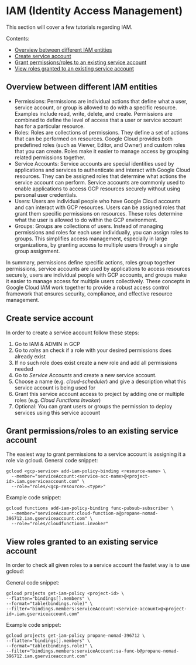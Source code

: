 # IAM (Identity Access Management)

This section will cover a few tutorials regarding IAM.

Contents:

- [Overview between different IAM entities](#overview-between-different-iam-entities)
- [Create service account](#create-service-account)
- [Grant permissions/roles to an existing service account](#grant-permissionsroles-to-an-existing-service-account)
- [View roles granted to an existing service account](#view-roles-granted-to-an-existing-service-account)

## Overview between different IAM entities

- Permissions:
  Permissions are individual actions that define what a user, service account, or group is allowed to do with a specific resource. Examples include read, write, delete, and create. Permissions are combined to define the level of access that a user or service account has for a particular resource.
- Roles:
  Roles are collections of permissions. They define a set of actions that can be performed on resources. Google Cloud provides both predefined roles (such as Viewer, Editor, and Owner) and custom roles that you can create. Roles make it easier to manage access by grouping related permissions together.
- Service Accounts:
  Service accounts are special identities used by applications and services to authenticate and interact with Google Cloud resources. They can be assigned roles that determine what actions the service account can perform. Service accounts are commonly used to enable applications to access GCP resources securely without using personal user credentials.
- Users:
  Users are individual people who have Google Cloud accounts and can interact with GCP resources. Users can be assigned roles that grant them specific permissions on resources. These roles determine what the user is allowed to do within the GCP environment.
- Groups:
  Groups are collections of users. Instead of managing permissions and roles for each user individually, you can assign roles to groups. This simplifies access management, especially in large organizations, by granting access to multiple users through a single group assignment.

In summary, permissions define specific actions, roles group together permissions, service accounts are used by applications to access resources securely, users are individual people with GCP accounts, and groups make it easier to manage access for multiple users collectively. These concepts in Google Cloud IAM work together to provide a robust access control framework that ensures security, compliance, and effective resource management.

## Create service account

In order to create a service account follow these steps:

1. Go to IAM & ADMIN in GCP
2. Go to _roles_ an check if a role with your desired permissions does already exist
3. If no such role does exist create a new role and add all permissions needed
4. Go to _Service Accounts_ and create a new service account.
5. Choose a name (e.g. _cloud-scheduler_) and give a description what this service account is being used for
6. Grant this service account access to project by adding one or multiple roles (e.g. _Cloud Functions Invoker_)
7. Optional: You can grant users or groups the permission to deploy services using this service account

## Grant permissions/roles to an existing service account

The easiest way to grant permissions to a service account is assigning it a role via gcloud.
General code snippet:

```shell
gcloud <gcp-service> add-iam-policy-binding <resource-name> \
  --member="serviceAccount:<service-acc-name>@<project-id>.iam.gserviceaccount.com" \
  --role="roles/<gcp-resource>.<type>"
```

Example code snippet:

```shell
gcloud functions add-iam-policy-binding func-pubsub-subscriber \
  --member="serviceAccount:cloud-function-a@propane-nomad-396712.iam.gserviceaccount.com" \
  --role="roles/cloudfunctions.invoker"
```

## View roles granted to an existing service account

In order to check all given roles to a service account the fastet way is to use gcloud:

General code snippet:

```shell
gcloud projects get-iam-policy <project-id> \
--flatten="bindings[].members" \
--format="table(bindings.role)" \
--filter="bindings.members:serviceAccount:<service-account>@<project-id>.iam.gserviceaccount.com"
```

Example code snippet:

```shell
gcloud projects get-iam-policy propane-nomad-396712 \
--flatten="bindings[].members" \
--format="table(bindings.role)" \
--filter="bindings.members:serviceAccount:sa-func-b@propane-nomad-396712.iam.gserviceaccount.com"
```
